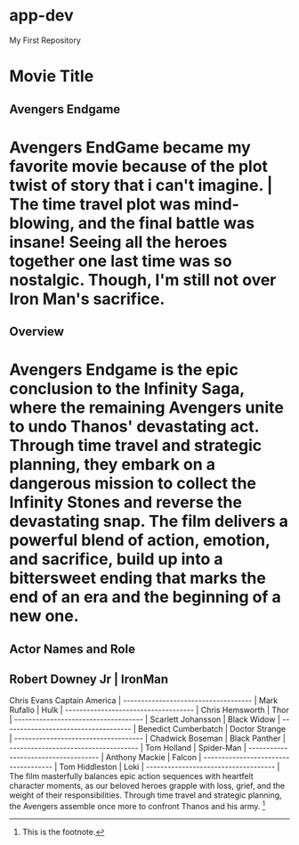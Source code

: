 # app-dev
My First Repository
# Movie Title
## Avengers Endgame
 # Avengers EndGame became my favorite movie because of the plot twist of story that i can't imagine. | The time travel plot was mind-blowing, and the final battle was insane! Seeing all the heroes together one last time was so nostalgic. Though, I'm still not over Iron Man's sacrifice. 

## Overview 
# Avengers Endgame is the epic conclusion to the Infinity Saga, where the remaining Avengers unite to undo Thanos' devastating act. Through time travel and strategic planning, they embark on a dangerous mission to collect the Infinity Stones and reverse the devastating snap. The film delivers a powerful blend of action, emotion, and sacrifice, build up into a bittersweet ending that marks the end of an era and the beginning of a new one.

## Actor Names and Role       

 Robert Downey Jr |  IronMan 
------------------------------------
 Chris Evans  Captain America 
| ------------------------------------ |
 Mark Rufallo | Hulk 
| ------------------------------------ |
 Chris Hemsworth | Thor 
| ------------------------------------ |
 Scarlett Johansson | Black Widow 
| ------------------------------------ |
 Benedict Cumberbatch | Doctor Strange 
| ------------------------------------ |
 Chadwick Boseman | Black Panther 
| ------------------------------------ |
 Tom Holland | Spider-Man 
| ------------------------------------ |
 Anthony Mackie | Falcon 
| ------------------------------------ |
 Tom Hiddleston | Loki 
 | ------------------------------------ |
The film masterfully balances epic action sequences with heartfelt character moments, as our beloved heroes grapple with loss, grief, and the weight of their responsibilities. Through time travel and strategic planning, the Avengers assemble once more to confront Thanos and his army. [^1]   
[^1]: This is the footnote.
